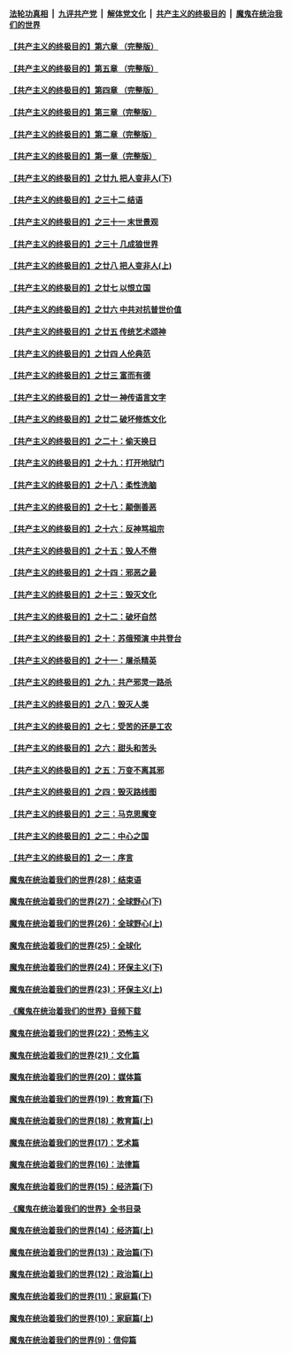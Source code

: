 

####  [法轮功真相](../../../../basic/blob/master/README.md?t=06280831) &nbsp;|&nbsp; [九评共产党](../../../../9ping.md/blob/master/README.md?t=06280831) &nbsp;|&nbsp; [解体党文化](../../../../jtdwh.md/blob/master/README.md?t=06280831)  &nbsp;|&nbsp; [共产主义的终极目的](../../../../gczydzjmd.md/blob/master/README.md?t=06280831) &nbsp;|&nbsp; [魔鬼在统治我们的世界](../../../../mgztzwmdsj.md/blob/master/README.md?t=06280831) 

#### [【共产主义的终极目的】第六章 （完整版）](../pages/nsc422/n11428913.md?t=06280831) 

#### [【共产主义的终极目的】第五章 （完整版）](../pages/nsc422/n11428912.md?t=06280831) 

#### [【共产主义的终极目的】第四章 （完整版）](../pages/nsc422/n11428907.md?t=06280831) 

#### [【共产主义的终极目的】第三章（完整版）](../pages/nsc422/n11428848.md?t=06280831) 

#### [【共产主义的终极目的】第二章（完整版）](../pages/nsc422/n11428831.md?t=06280831) 

#### [【共产主义的终极目的】第一章（完整版）](../pages/nsc422/n11417651.md?t=06280831) 

#### [【共产主义的终极目的】之廿九 把人变非人(下)](../pages/nsc422/n11344140.md?t=06280831) 

#### [【共产主义的终极目的】之三十二 结语](../pages/nsc422/n11360535.md?t=06280831) 

#### [【共产主义的终极目的】之三十一 末世景观](../pages/nsc422/n11351129.md?t=06280831) 

#### [【共产主义的终极目的】之三十 几成狼世界](../pages/nsc422/n11348280.md?t=06280831) 

#### [【共产主义的终极目的】之廿八 把人变非人(上)](../pages/nsc422/n11340492.md?t=06280831) 

#### [【共产主义的终极目的】之廿七 以恨立国](../pages/nsc422/n11336944.md?t=06280831) 

#### [【共产主义的终极目的】之廿六 中共对抗普世价值](../pages/nsc422/n11324785.md?t=06280831) 

#### [【共产主义的终极目的】之廿五 传统艺术颂神](../pages/nsc422/n11296396.md?t=06280831) 

#### [【共产主义的终极目的】之廿四 人伦典范](../pages/nsc422/n11296397.md?t=06280831) 

#### [【共产主义的终极目的】之廿三 富而有德](../pages/nsc422/n11283598.md?t=06280831) 

#### [【共产主义的终极目的】之廿一 神传语言文字](../pages/nsc422/n11263265.md?t=06280831) 

#### [【共产主义的终极目的】之廿二 破坏修炼文化](../pages/nsc422/n11245728.md?t=06280831) 

#### [【共产主义的终极目的】之二十：偷天换日](../pages/nsc422/n11238846.md?t=06280831) 

#### [【共产主义的终极目的】之十九：打开地狱门](../pages/nsc422/n11206376.md?t=06280831) 

#### [【共产主义的终极目的】之十八：柔性洗脑](../pages/nsc422/n11199994.md?t=06280831) 

#### [【共产主义的终极目的】之十七：颠倒善恶](../pages/nsc422/n11179782.md?t=06280831) 

#### [【共产主义的终极目的】之十六：反神骂祖宗](../pages/nsc422/n11166798.md?t=06280831) 

#### [【共产主义的终极目的】之十五：毁人不倦](../pages/nsc422/n11166792.md?t=06280831) 

#### [【共产主义的终极目的】之十四：邪恶之最](../pages/nsc422/n11150249.md?t=06280831) 

#### [【共产主义的终极目的】之十三：毁灭文化](../pages/nsc422/n11135227.md?t=06280831) 

#### [【共产主义的终极目的】之十二：破坏自然](../pages/nsc422/n11135214.md?t=06280831) 

#### [【共产主义的终极目的】之十：苏俄预演 中共登台](../pages/nsc422/n11118424.md?t=06280831) 

#### [【共产主义的终极目的】之十一：屠杀精英](../pages/nsc422/n11118442.md?t=06280831) 

#### [【共产主义的终极目的】之九：共产邪灵一路杀](../pages/nsc422/n11114139.md?t=06280831) 

#### [【共产主义的终极目的】之八：毁灭人类](../pages/nsc422/n11108503.md?t=06280831) 

#### [【共产主义的终极目的】之七：受苦的还是工农](../pages/nsc422/n11101809.md?t=06280831) 

#### [【共产主义的终极目的】之六：甜头和苦头](../pages/nsc422/n11096971.md?t=06280831) 

#### [【共产主义的终极目的】之五：万变不离其邪](../pages/nsc422/n11091285.md?t=06280831) 

#### [【共产主义的终极目的】之四：毁灭路线图](../pages/nsc422/n11086284.md?t=06280831) 

#### [【共产主义的终极目的】之三：马克思魔变](../pages/nsc422/n11061941.md?t=06280831) 

#### [【共产主义的终极目的】之二：中心之国](../pages/nsc422/n11047728.md?t=06280831) 

#### [【共产主义的终极目的】之一：序言](../pages/nsc422/n11086077.md?t=06280831) 

#### [魔鬼在统治着我们的世界(28)：结束语](../pages/nsc422/n10936246.md?t=06280831) 

#### [魔鬼在统治着我们的世界(27)：全球野心(下)](../pages/nsc422/n10928319.md?t=06280831) 

#### [魔鬼在统治着我们的世界(26)：全球野心(上)](../pages/nsc422/n10900318.md?t=06280831) 

#### [魔鬼在统治着我们的世界(25)：全球化](../pages/nsc422/n10788205.md?t=06280831) 

#### [魔鬼在统治着我们的世界(24)：环保主义(下)](../pages/nsc422/n10695307.md?t=06280831) 

#### [魔鬼在统治着我们的世界(23)：环保主义(上)](../pages/nsc422/n10688613.md?t=06280831) 

#### [《魔鬼在统治着我们的世界》音频下载](../pages/nsc422/n10635553.md?t=06280831) 

#### [魔鬼在统治着我们的世界(22)：恐怖主义](../pages/nsc422/n10614727.md?t=06280831) 

#### [魔鬼在统治着我们的世界(21)：文化篇](../pages/nsc422/n10597706.md?t=06280831) 

#### [魔鬼在统治着我们的世界(20)：媒体篇](../pages/nsc422/n10586579.md?t=06280831) 

#### [魔鬼在统治着我们的世界(19)：教育篇(下)](../pages/nsc422/n10564808.md?t=06280831) 

#### [魔鬼在统治着我们的世界(18)：教育篇(上)](../pages/nsc422/n10526970.md?t=06280831) 

#### [魔鬼在统治着我们的世界(17)：艺术篇](../pages/nsc422/n10499093.md?t=06280831) 

#### [魔鬼在统治着我们的世界(16)：法律篇](../pages/nsc422/n10485969.md?t=06280831) 

#### [魔鬼在统治着我们的世界(15)：经济篇(下)](../pages/nsc422/n10469975.md?t=06280831) 

#### [《魔鬼在统治着我们的世界》全书目录](../pages/nsc422/n10464261.md?t=06280831) 

#### [魔鬼在统治着我们的世界(14)：经济篇(上)](../pages/nsc422/n10457370.md?t=06280831) 

#### [魔鬼在统治着我们的世界(13)：政治篇(下)](../pages/nsc422/n10448270.md?t=06280831) 

#### [魔鬼在统治着我们的世界(12)：政治篇(上)](../pages/nsc422/n10444576.md?t=06280831) 

#### [魔鬼在统治着我们的世界(11)：家庭篇(下)](../pages/nsc422/n10440961.md?t=06280831) 

#### [魔鬼在统治着我们的世界(10)：家庭篇(上)](../pages/nsc422/n10435448.md?t=06280831) 

#### [魔鬼在统治着我们的世界(9)：信仰篇](../pages/nsc422/n10432159.md?t=06280831) 

